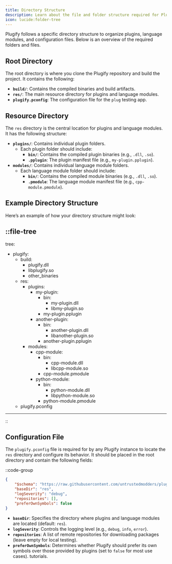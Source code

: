```yaml
---
title: Directory Structure
description: Learn about the file and folder structure required for Plugify, including the `res` directory and configuration files.
icon: lucide:folder-tree
---
```


Plugify follows a specific directory structure to organize plugins, language modules, and configuration files. Below is an overview of the required folders and files.

## Root Directory

The root directory is where you clone the Plugify repository and build the project. It contains the following:

- **`build/`**: Contains the compiled binaries and build artifacts.
- **`res/`**: The main resource directory for plugins and language modules.
- **`plugify.pconfig`**: The configuration file for the `plug` testing app.

## Resource Directory

The `res` directory is the central location for plugins and language modules. It has the following structure:

- **`plugins/`**: Contains individual plugin folders.
    - Each plugin folder should include:
        - **`bin/`**: Contains the compiled plugin binaries (e.g., `.dll`, `.so`).
        - **`.pplugin`**: The plugin manifest file (e.g., `my-plugin.pplugin`).
- **`modules/`**: Contains individual language module folders.
    - Each language module folder should include:
        - **`bin/`**: Contains the compiled module binaries (e.g., `.dll`, `.so`).
        - **`.pmodule`**: The language module manifest file (e.g., `cpp-module.pmodule`).

## Example Directory Structure

Here’s an example of how your directory structure might look:

::file-tree
---
tree:
- plugify:
    - build:
        - plugify.dll
        - libplugify.so
        - other_binaries
    - res:
        - plugins:
            - my-plugin:
                - bin:
                    - my-plugin.dll
                    - libmy-plugin.so
                - my-plugin.pplugin
            - another-plugin:
                - bin:
                    - another-plugin.dll
                    - libanother-plugin.so
                - another-plugin.pplugin
        - modules:
            - cpp-module:
                - bin:
                    - cpp-module.dll
                    - libcpp-module.so
                - cpp-module.pmodule
            - python-module:
                - bin:
                    - python-module.dll
                    - libpython-module.so
                - python-module.pmodule
    - plugify.pconfig
---
::

## Configuration File

The `plugify.pconfig` file is required for by any Plugify instance to locate the `res` directory and configure its behavior. It should be placed in the root directory and contain the following fields:

::code-group
```json [plugify.pconfig]
{
    "$schema": "https://raw.githubusercontent.com/untrustedmodders/plugify/refs/heads/main/schemas/config.schema.json",
    "baseDir": "res",
    "logSeverity": "debug",
    "repositories": [],
    "preferOwnSymbols": false
}
```

- **`baseDir`**: Specifies the directory where plugins and language modules are located (default: `res`).
- **`logSeverity`**: Controls the logging level (e.g., `debug`, `info`, `error`).
- **`repositories`**: A list of remote repositories for downloading packages (leave empty for local testing).
- **`preferOwnSymbols`**: Determines whether Plugify should prefer its own symbols over those provided by plugins (set to `false` for most use cases).
tutorials.